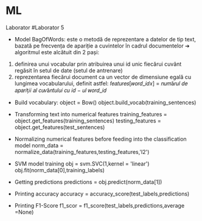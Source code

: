 # ML
Laborator
#Laborator 5
* Model BagOfWords: este o metodă de reprezentare a datelor de tip text, bazată pe frecvența de apariție a cuvintelor în cadrul documentelor
➔ algoritmul este alcătuit din 2 pași:
1. definirea unui vocabular prin atribuirea unui id unic fiecărui
cuvânt regăsit în setul de date (setul de antrenare)
2. reprezentarea fiecărui document ca un vector de dimensiune
egală cu lungimea vocabularului, definit astfel:
𝑓𝑒𝑎𝑡𝑢𝑟𝑒𝑠[𝑤𝑜𝑟𝑑_𝑖𝑑𝑥] = 𝑛𝑢𝑚ă𝑟𝑢𝑙 𝑑𝑒 𝑎𝑝𝑎𝑟𝑖ț𝑖𝑖 𝑎𝑙 𝑐𝑢𝑣â𝑛𝑡𝑢𝑙𝑢𝑖 𝑐𝑢 𝑖𝑑 − 𝑢𝑙 𝑤𝑜𝑟𝑑_𝑖𝑑

* Build vocabulary: 
  object = Bow()
  object.build_vocab(training_sentences)
  
* Transforming text into numerical features
  training_features = object.get_features(training_sentences)
  testing_features = object.get_features(test_sentences)
  
* Normalizing numerical features before feeding into the classification model
  norm_data = normalize_data(training_features,testing_features,'l2')
  
* SVM model training
  obj = svm.SVC(1,kernel = 'linear')
  obj.fit(norm_data[0],training_labels)
  
* Getting predictions
  predictions = obj.predict(norm_data[1])
  
* Printing accuracy
  accuracy = accuracy_score(test_labels,predictions)
  
* Printing F1-Score
  f1_scor = f1_score(test_labels,predictions,average =None)
